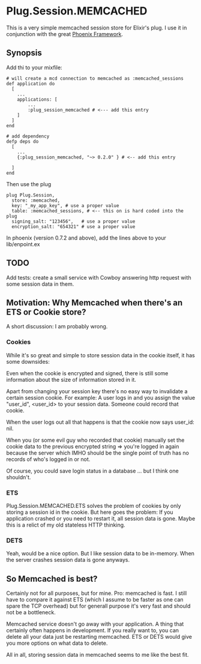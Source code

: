 Plug.Session.MEMCACHED
======================

This is a very simple memcached session store for Elixir's plug. I use it in
conjunction with the great
[Phoenix Framework](https://github.com/phoenixframework/phoenix).

## Synopsis

Add thi to your mixfile:

```
# will create a mcd connection to memcached as :memcached_sessions
def application do
  [
    ...
    applications: [
        ...
        :plug_session_memcached # <--- add this entry
    ]
  ]
end

# add dependency
defp deps do
  [
    ...
    {:plug_session_memcached, "~> 0.2.0" } # <-- add this entry
    
  ]
end
```

Then use the plug
```
plug Plug.Session,
  store: :memcached,
  key: "_my_app_key", # use a proper value 
  table: :memcached_sessions, # <-- this on is hard coded into the plug
  signing_salt: "123456",   # use a proper value
  encryption_salt: "654321" # use a proper value
```

In phoenix (version 0.7.2 and above), add the lines above to your lib/enpoint.ex

## TODO

Add tests: create a small service with Cowboy answering http request with some
session data in them.

## Motivation: Why Memcached when there's an ETS or Cookie store?

A short discussion: I am probably wrong.

### Cookies

While it's so great and simple to store session data in the cookie
itself, it has some downsides:

Even when the cookie is encrypted and signed, there is still some information 
about the size of information stored in it.

Apart from changing your session key there's no easy way to invalidate a certain
session cookie. For example: A user logs in and you assign the value "user_id",
<user_id> to your session data. Someone could record that cookie. 

When the user logs out all that happens is that the cookie now says user_id: nil.

When you (or some evil guy who recorded that cookie) manually set the cookie data to 
the previous encrypted string => you're logged in again because the server which
IMHO should be the single point of truth has no records of who's logged in or not.

Of course, you could save login status in a database ... but I think one shouldn't.

### ETS

Plug.Session.MEMCACHED.ETS solves the problem of cookies by only storing a
session id in the cookie. But here goes the problem: If you application crashed
or you need to restart it, all session data is gone. Maybe this is a relict of
my old stateless HTTP thinking.

### DETS

Yeah, would be a nice option. But I like session data to be in-memory. When the
server crashes session data is gone anyways.

## So Memcached is best?

Certainly not for all purposes, but for mine. Pro: memcached is fast. I still
have to compare it against ETS (which I assume to be faster as one can spare the
TCP overhead) but for generall purpose it's very fast and should not be a
bottleneck.

Memcached service doesn't go away with your application. A thing that certainly
often happens in development. If you really want to, you can delete all your
data just be restarting memcached. ETS or DETS would give you more options on
what data to delete.

All in all, storing session data in memcached seems to me like the best fit.

